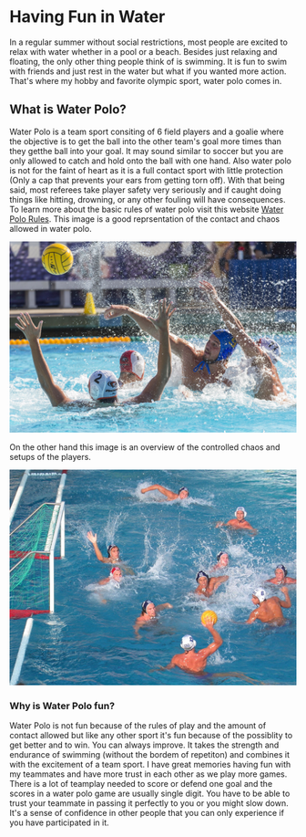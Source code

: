 # Having Fun in Water 

In a regular summer without social restrictions, most people are excited to relax with water whether in a pool or a beach. Besides just relaxing and floating, the only other thing people think of is swimming. It is fun to swim with friends and just rest in the water but what if you wanted more action. That's where my hobby and favorite olympic sport, water polo comes in. 

## What is Water Polo?

Water Polo is a team sport consiting of 6 field players and a goalie where the objective is to get the ball into the other team's goal more times than they getthe ball into your goal. It may sound similar to soccer but you are only allowed to catch and hold onto the ball with one hand. Also water polo is not for the faint of heart as it is a full contact sport with little protection (Only a cap that prevents your ears from getting torn off). With that being said, most referees take player safety very seriously and if caught doing things like hitting, drowning, or any other fouling will have consequences. To learn more about the basic rules of water polo visit this website [Water Polo Rules](https://fitpeople.com/sports/others-sports/the-basic-rules-of-water-polo/). This image is a good reprsentation of the contact and chaos allowed in water polo. 

![Chaos](WaterPoloFighting.jpg)

On the other hand this image is an overview of the controlled chaos and setups of the players. 

![Controlled](WaterPoloTeamplay.jpg)

### Why is Water Polo fun?
Water Polo is not fun because of the rules of play and the amount of contact allowed but like any other sport it's fun because of the possiblity to get better and to win. You can always improve. It takes the strength and endurance of swimming (without the bordem of repetiton) and combines it with the excitement of a team sport. I have great memories having fun with my teammates and have more trust in each other as we play more games. There is a lot of teamplay needed to score or defend one goal and the scores in a water polo game are usually single digit. You have to be able to trust your teammate in passing it perfectly to you or you might slow down. It's a sense of confidence in other people that you can only experience if you have participated in it. 
